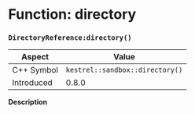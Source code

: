
# Function: directory
### `DirectoryReference:directory()`

| Aspect | Value |
| --- | --- |
| C++ Symbol | `kestrel::sandbox::directory()` |
| Introduced | 0.8.0 |

**Description**



